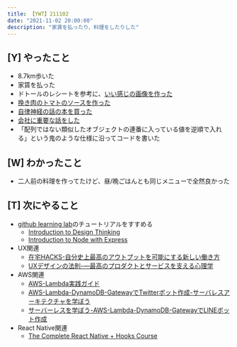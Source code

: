 ```yaml
---
title: 【YWT】211102
date: "2021-11-02 20:00:00"
description: "家賃を払ったり、料理をしたりした"
---
```


## [Y] やったこと

- 8.7km歩いた
- 家賃を払った
- ドトールのレシートを参考に、[いい感じの画像を作った](https://twitter.com/camomile_cafe/status/1455320661287600131?s=20)
- [挽き肉のトマトのソースを作った](https://twitter.com/camomile_cafe/status/1455442126074875904?s=20)
- [自律神経の話の本を買った](https://twitter.com/camomile_cafe/status/1455442179896217605?s=20)
- [会社に重要な話をした](https://twitter.com/camomile_cafe/status/1455472636595556352?s=20)
- 「配列ではない類似したオブジェクトの連番に入っている値を逆順で入れる」という鬼のような仕様に沿ってコードを書いた

## [W] わかったこと

- 二人前の料理を作ってたけど、昼/晩ごはんとも同じメニューで全然良かった

## [T] 次にやること

- [github learning lab](https://lab.github.com/githubtraining)のチュートリアルをすすめる
  - [Introduction to Design Thinking](https://lab.github.com/githubtraining/introduction-to-design-thinking)
  - [Introduction to Node with Express](https://lab.github.com/everydeveloper/introduction-to-node-with-express)
- UX関連
  - [在宅HACKS-自分史上最高のアウトプットを可能にする新しい働き方](https://www.amazon.co.jp/dp/4492046704)
  - [UXデザインの法則-―最高のプロダクトとサービスを支える心理学](https://www.amazon.co.jp/dp/4873119499)
- AWS関連
  - [AWS-Lambda実践ガイド](https://www.amazon.co.jp/dp/4295002526)
  - [AWS-Lambda-DynamoDB-GatewayでTwitterボット作成-サーバレスアーキテクチャを学ぼう](https://www.amazon.co.jp/dp/B07MNVF714)
  - [サーバーレスを学ぼう-AWS-Lambda-DynamoDB-GatewayでLINEボット作成](https://www.amazon.co.jp/dp/B084RM69FX)
- React Native関連
  - [The Complete React Native + Hooks Course](https://www.udemy.com/course/the-complete-react-native-and-redux-course/)

<!-- https://twitter.com/camomile_cafe/status/1455778373083361282?s=20 -->

